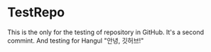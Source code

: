 # TestRepo
This is the only for the testing of repository in GitHub.
It's a second commint. And testing for Hangul "안녕, 깃허브!"
